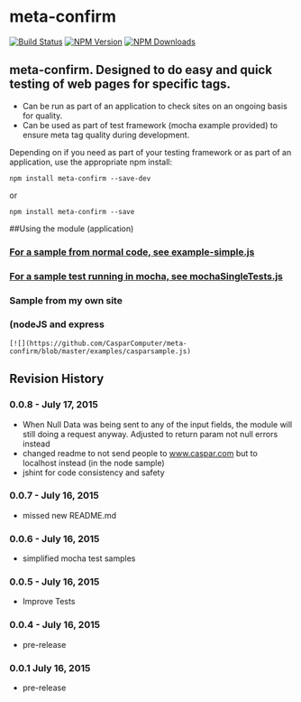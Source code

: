 

# meta-confirm

[![Build Status](https://travis-ci.org/CasparComputer/meta-confirm.svg)](https://travis-ci.org/CasparComputer/meta-confirm.svg)
[![NPM Version](http://img.shields.io/npm/v/meta-confirm.svg?style=flat)](https://www.npmjs.org/package/meta-confirm)
[![NPM Downloads](https://img.shields.io/npm/dm/meta-confirm.svg?style=flat)](https://www.npmjs.org/package/meta-confirm)

## meta-confirm.  Designed to do easy and quick testing of web pages for specific tags.

* Can be run as part of an application to check sites on an ongoing basis for quality.
* Can be used as part of test framework (mocha example provided) to ensure meta tag quality during development.


Depending on if you need as part of your testing framework or as part of an application, use the appropriate npm install:

    npm install meta-confirm --save-dev
or

    npm install meta-confirm --save
     
##Using the module (application)
    
### [For a sample from normal code, see example-simple.js](https://github.com/CasparComputer/meta-confirm/blob/master/examples/example-simple.js)

### [For a sample test running in mocha, see mochaSingleTests.js](https://github.com/CasparComputer/meta-confirm/blob/master/test/mochaSingleTests.js)

### Sample from my own site
### (nodeJS and express

    [![](https://github.com/CasparComputer/meta-confirm/blob/master/examples/casparsample.js)    
   
    

## Revision History

### 0.0.8 - July 17, 2015
- When Null Data was being sent to any of the input fields, the module will still doing a request anyway. Adjusted to return param not null errors instead
- changed readme to not send people to www.caspar.com but to localhost instead (in the node sample)
- jshint for code consistency and safety

### 0.0.7 - July 16, 2015
- missed new README.md

### 0.0.6 - July 16, 2015
- simplified mocha test samples

### 0.0.5 - July 16, 2015
- Improve Tests 

### 0.0.4 - July 16, 2015
- pre-release 

### 0.0.1  July 16, 2015
- pre-release
        
    
    
